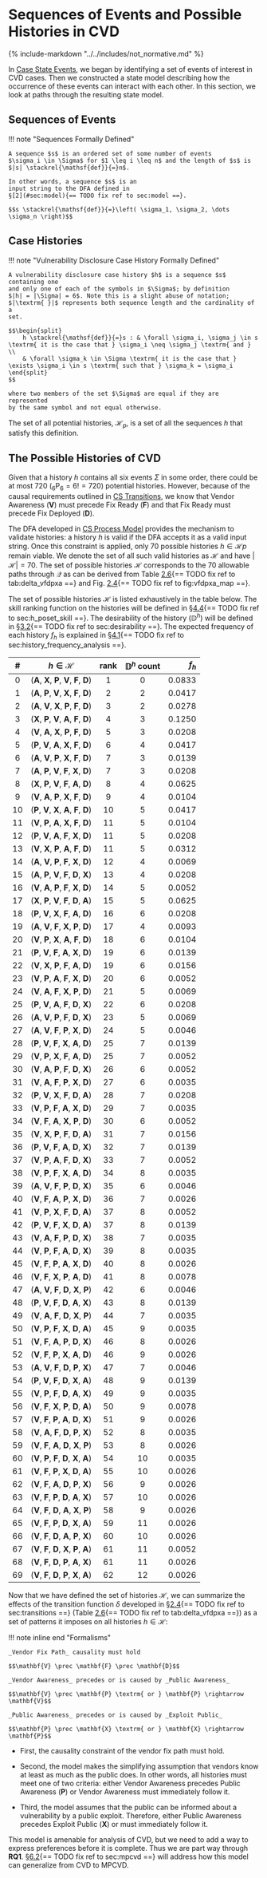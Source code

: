 # Sequences of Events and Possible Histories in CVD

{% include-markdown "../../includes/not_normative.md" %}

In [Case State Events](../process_models/cs/events.md), we
began by identifying a set of events of interest in
CVD cases. Then we
constructed a state model describing how the occurrence of these events
can interact with each other. In this section, we look at paths through
the resulting state model.

## Sequences of Events

!!! note "Sequences Formally Defined"

    A sequence $s$ is an ordered set of some number of events
    $\sigma_i \in \Sigma$ for $1 \leq i \leq n$ and the length of $s$ is
    $|s| \stackrel{\mathsf{def}}{=}n$.

    In other words, a sequence $s$ is an
    input string to the DFA defined in
    §[2](#sec:model){== TODO fix ref to sec:model ==}.

    $$s \stackrel{\mathsf{def}}{=}\left( \sigma_1, \sigma_2, \dots \sigma_n \right)$$

## Case Histories

!!! note "Vulnerability Disclosure Case History Formally Defined"

    A vulnerability disclosure case history $h$ is a sequence $s$ containing one
    and only one of each of the symbols in $\Sigma$; by definition
    $|h| = |\Sigma| = 6$. Note this is a slight abuse of notation;
    $|\textrm{ }|$ represents both sequence length and the cardinality of a
    set.

    $$\begin{split}
        h \stackrel{\mathsf{def}}{=}s : & \forall \sigma_i, \sigma_j \in s \textrm{ it is the case that } \sigma_i \neq \sigma_j \textrm{ and } \\
        & \forall \sigma_k \in \Sigma \textrm{ it is the case that } \exists \sigma_i \in s \textrm{ such that } \sigma_k = \sigma_i 
    \end{split}
    $$

    where two members of the set $\Sigma$ are equal if they are represented
    by the same symbol and not equal otherwise.

The set of all potential histories, $\mathcal{H}_p$, is a set of all the sequences $h$ that
satisfy this definition.

## The Possible Histories of CVD

Given that a history $h$ contains all six events $\Sigma$ in some order,
there could be at most 720 ($_{6} \mathrm{P}_{6} = 6! = 720$) potential
histories. However, because of the causal requirements outlined in
[CS Transitions](../process_models/cs/transitions.md), we know that Vendor
Awareness (**V**) must precede Fix Ready (**F**) and that Fix Ready
must precede Fix Deployed (**D**).

The DFA developed
in [CS Process Model](../process_models/cs/model_definition.md) provides
the mechanism to validate histories: a history $h$ is valid if the
DFA accepts it as a valid input string. Once this constraint is applied,
only 70 possible histories $h \in \mathcal{H}p$ remain viable.
We denote the set of all
such valid histories as $\mathcal{H}$ and have $|\mathcal{H}| = 70$. The
set of possible histories $\mathcal{H}$ corresponds to the 70 allowable
paths through $\mathcal{Q}$ as can be derived from Table
[2.6](#tab:delta_vfdpxa){== TODO fix ref to tab:delta_vfdpxa ==} and Fig.
[2.4](#fig:vfdpxa_map){== TODO fix ref to fig:vfdpxa_map ==}.

The set of possible histories $\mathcal{H}$ is listed exhaustively in
the table below.
The skill ranking function on the histories will be defined in
§[4.4](#sec:h_poset_skill){== TODO fix ref to sec:h_poset_skill ==}. The desirability of the history
($\mathbb{D}^h$) will be defined in
§[3.2](#sec:desirability){== TODO fix ref to sec:desirability ==}. The expected frequency of each history
$f_h$ is explained in
§[4.1](#sec:history_frequency_analysis){== TODO fix ref to sec:history_frequency_analysis ==}.

| # |            $h \in \mathcal{H}$             | rank | $\mathbb{D}^h$ count |  $f_h$ |
| :---: |:------------------------------------------:| :--: |:--------------------:|-------:|
| 0 | (**A**, **X**, **P**, **V**, **F**, **D**) | 1 |          0           | 0.0833 |
| 1 | (**A**, **P**, **V**, **X**, **F**, **D**) | 2 |          2           | 0.0417 |
| 2 | (**A**, **V**, **X**, **P**, **F**, **D**) | 3 |          2           | 0.0278 |
| 3 | (**X**, **P**, **V**, **A**, **F**, **D**) | 4 |          3           | 0.1250 |
| 4 | (**V**, **A**, **X**, **P**, **F**, **D**) | 5 |          3           | 0.0208 |
| 5 | (**P**, **V**, **A**, **X**, **F**, **D**) | 6 |          4           | 0.0417 |
| 6 | (**A**, **V**, **P**, **X**, **F**, **D**) | 7 |          3           | 0.0139 |
| 7 | (**A**, **P**, **V**, **F**, **X**, **D**) | 7 |          3           | 0.0208 |
| 8 | (**X**, **P**, **V**, **F**, **A**, **D**) | 8 |          4           | 0.0625 |
| 9 | (**V**, **A**, **P**, **X**, **F**, **D**) | 9 |          4           | 0.0104 |
| 10 | (**P**, **V**, **X**, **A**, **F**, **D**) | 10 |          5           | 0.0417 |
| 11 | (**V**, **P**, **A**, **X**, **F**, **D**) | 11 |          5           | 0.0104 |
| 12 | (**P**, **V**, **A**, **F**, **X**, **D**) | 11 |          5           | 0.0208 |
| 13 | (**V**, **X**, **P**, **A**, **F**, **D**) | 11 |          5           | 0.0312 |
| 14 | (**A**, **V**, **P**, **F**, **X**, **D**) | 12 |          4           | 0.0069 |
| 15 | (**A**, **P**, **V**, **F**, **D**, **X**) | 13 |          4           | 0.0208 |
| 16 | (**V**, **A**, **P**, **F**, **X**, **D**) | 14 |          5           | 0.0052 |
| 17 | (**X**, **P**, **V**, **F**, **D**, **A**) | 15 |          5           | 0.0625 |
| 18 | (**P**, **V**, **X**, **F**, **A**, **D**) | 16 |          6           | 0.0208 |
| 19 | (**A**, **V**, **F**, **X**, **P**, **D**) | 17 |          4           | 0.0093 |
| 20 | (**V**, **P**, **X**, **A**, **F**, **D**) | 18 |          6           | 0.0104 |
| 21 | (**P**, **V**, **F**, **A**, **X**, **D**) | 19 |          6           | 0.0139 |
| 22 | (**V**, **X**, **P**, **F**, **A**, **D**) | 19 |          6           | 0.0156 |
| 23 | (**V**, **P**, **A**, **F**, **X**, **D**) | 20 |          6           | 0.0052 |
| 24 | (**V**, **A**, **F**, **X**, **P**, **D**) | 21 |          5           | 0.0069 |
| 25 | (**P**, **V**, **A**, **F**, **D**, **X**) | 22 |          6           | 0.0208 |
| 26 | (**A**, **V**, **P**, **F**, **D**, **X**) | 23 |          5           | 0.0069 |
| 27 | (**A**, **V**, **F**, **P**, **X**, **D**) | 24 |          5           | 0.0046 |
| 28 | (**P**, **V**, **F**, **X**, **A**, **D**) | 25 |          7           | 0.0139 |
| 29 | (**V**, **P**, **X**, **F**, **A**, **D**) | 25 |          7           | 0.0052 |
| 30 | (**V**, **A**, **P**, **F**, **D**, **X**) | 26 |          6           | 0.0052 |
| 31 | (**V**, **A**, **F**, **P**, **X**, **D**) | 27 |          6           | 0.0035 |
| 32 | (**P**, **V**, **X**, **F**, **D**, **A**) | 28 |          7           | 0.0208 |
| 33 | (**V**, **P**, **F**, **A**, **X**, **D**) | 29 |          7           | 0.0035 |
| 34 | (**V**, **F**, **A**, **X**, **P**, **D**) | 30 |          6           | 0.0052 |
| 35 | (**V**, **X**, **P**, **F**, **D**, **A**) | 31 |          7           | 0.0156 |
| 36 | (**P**, **V**, **F**, **A**, **D**, **X**) | 32 |          7           | 0.0139 |
| 37 | (**V**, **P**, **A**, **F**, **D**, **X**) | 33 |          7           | 0.0052 |
| 38 | (**V**, **P**, **F**, **X**, **A**, **D**) | 34 |          8           | 0.0035 |
| 39 | (**A**, **V**, **F**, **P**, **D**, **X**) | 35 |          6           | 0.0046 |
| 40 | (**V**, **F**, **A**, **P**, **X**, **D**) | 36 |          7           | 0.0026 |
| 41 | (**V**, **P**, **X**, **F**, **D**, **A**) | 37 |          8           | 0.0052 |
| 42 | (**P**, **V**, **F**, **X**, **D**, **A**) | 37 |          8           | 0.0139 |
| 43 | (**V**, **A**, **F**, **P**, **D**, **X**) | 38 |          7           | 0.0035 |
| 44 | (**V**, **P**, **F**, **A**, **D**, **X**) | 39 |          8           | 0.0035 |
| 45 | (**V**, **F**, **P**, **A**, **X**, **D**) | 40 |          8           | 0.0026 |
| 46 | (**V**, **F**, **X**, **P**, **A**, **D**) | 41 |          8           | 0.0078 |
| 47 | (**A**, **V**, **F**, **D**, **X**, **P**) | 42 |          6           | 0.0046 |
| 48 | (**P**, **V**, **F**, **D**, **A**, **X**) | 43 |          8           | 0.0139 |
| 49 | (**V**, **A**, **F**, **D**, **X**, **P**) | 44 |          7           | 0.0035 |
| 50 | (**V**, **P**, **F**, **X**, **D**, **A**) | 45 |          9           | 0.0035 |
| 51 | (**V**, **F**, **A**, **P**, **D**, **X**) | 46 |          8           | 0.0026 |
| 52 | (**V**, **F**, **P**, **X**, **A**, **D**) | 46 |          9           | 0.0026 |
| 53 | (**A**, **V**, **F**, **D**, **P**, **X**) | 47 |          7           | 0.0046 |
| 54 | (**P**, **V**, **F**, **D**, **X**, **A**) | 48 |          9           | 0.0139 |
| 55 | (**V**, **P**, **F**, **D**, **A**, **X**) | 49 |          9           | 0.0035 |
| 56 | (**V**, **F**, **X**, **P**, **D**, **A**) | 50 |          9           | 0.0078 |
| 57 | (**V**, **F**, **P**, **A**, **D**, **X**) | 51 |          9           | 0.0026 |
| 58 | (**V**, **A**, **F**, **D**, **P**, **X**) | 52 |          8           | 0.0035 |
| 59 | (**V**, **F**, **A**, **D**, **X**, **P**) | 53 |          8           | 0.0026 |
| 60 | (**V**, **P**, **F**, **D**, **X**, **A**) | 54 |          10          | 0.0035 |
| 61 | (**V**, **F**, **P**, **X**, **D**, **A**) | 55 |          10          | 0.0026 |
| 62 | (**V**, **F**, **A**, **D**, **P**, **X**) | 56 |          9           | 0.0026 |
| 63 | (**V**, **F**, **P**, **D**, **A**, **X**) | 57 |          10          | 0.0026 |
| 64 | (**V**, **F**, **D**, **A**, **X**, **P**) | 58 |          9           | 0.0026 |
| 65 | (**V**, **F**, **P**, **D**, **X**, **A**) | 59 |          11          | 0.0026 |
| 66 | (**V**, **F**, **D**, **A**, **P**, **X**) | 60 |          10          | 0.0026 |
| 67 | (**V**, **F**, **D**, **X**, **P**, **A**) | 61 |          11          | 0.0052 |
| 68 | (**V**, **F**, **D**, **P**, **A**, **X**) | 61 |          11          | 0.0026 |
| 69 | (**V**, **F**, **D**, **P**, **X**, **A**) | 62 |          12          | 0.0026 |

Now that we have defined the set of histories $\mathcal{H}$, we can
summarize the effects of the transition function $\delta$ developed in
§[2.4](#sec:transitions){== TODO fix ref to sec:transitions ==} (Table
[2.6](#tab:delta_vfdpxa){== TODO fix ref to tab:delta_vfdpxa ==}) as a set of patterns it imposes on all
histories $h \in \mathcal{H}$:

!!! note inline end "Formalisms"

    _Vendor Fix Path_ causality must hold

    $$\mathbf{V} \prec \mathbf{F} \prec \mathbf{D}$$
  
    _Vendor Awareness_ precedes or is caused by _Public Awareness_

    $$\mathbf{V} \prec \mathbf{P} \textrm{ or } \mathbf{P} \rightarrow \mathbf{V}$$

    _Public Awareness_ precedes or is caused by _Exploit Public_

    $$\mathbf{P} \prec \mathbf{X} \textrm{ or } \mathbf{X} \rightarrow \mathbf{P}$$

- First, the causality constraint of the
vendor fix path must hold.

- Second, the model makes the simplifying assumption that vendors know at
least as much as the public does. In other words, all histories must
meet one of two criteria: either Vendor Awareness precedes Public
  Awareness (**P**) or Vendor Awareness must immediately follow it.

- Third, the model assumes that the public can be informed about a
vulnerability by a public exploit. Therefore, either Public Awareness
precedes Exploit Public (**X**) or must immediately follow it.

This model is amenable for analysis of CVD, but we need to add a way to express
preferences before it is complete. Thus we are part way through **RQ1**.
§[6.2](#sec:mpcvd){== TODO fix ref to sec:mpcvd ==} will
address how this model can generalize from CVD to MPCVD.
